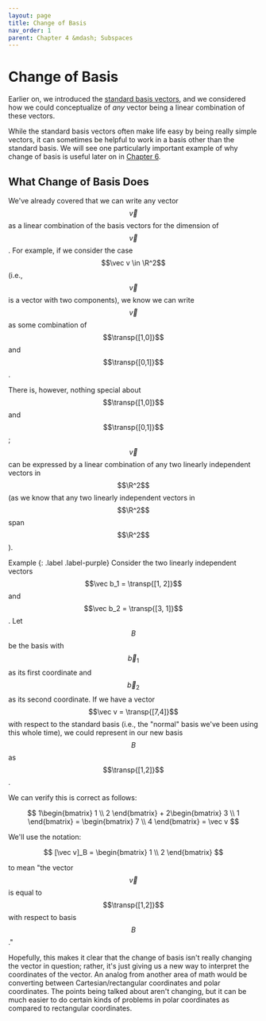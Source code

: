 ```yaml
---
layout: page
title: Change of Basis
nav_order: 1
parent: Chapter 4 &mdash; Subspaces
---
```


# Change of Basis
Earlier on, we introduced the [standard basis vectors](TODO), and we considered
how we could conceptualize of *any* vector being a linear combination of these
vectors.
<!-- TODO add link -->
While the standard basis vectors often make life easy by being really simple
vectors, it can sometimes be helpful to work in a basis other than the standard
basis.
We will see one particularly important example of why change of basis is useful
later on in [Chapter 6](TODO).
<!-- TODO add link -->

## What Change of Basis Does

We've already covered that we can write any vector $$\vec v$$ as a linear
combination of the basis vectors for the dimension of $$\vec v$$.
For example, if we consider the case $$\vec v \in \R^2$$ (i.e., $$\vec v$$ is a
vector with two components), we know we can write $$\vec v$$ as some combination
of $$\transp{[1,0]}$$ and $$\transp{[0,1]}$$.

There is, however, nothing special about $$\transp{[1,0]}$$ and
$$\transp{[0,1]}$$; $$\vec v$$ can be expressed by a linear combination of any
two linearly independent vectors in $$\R^2$$ (as we know that any two linearly
independent vectors in $$\R^2$$ span $$\R^2$$).

Example
{: .label .label-purple}
Consider the two linearly independent vectors $$\vec b_1 = \transp{[1, 2]}$$ and
$$\vec b_2 = \transp{[3, 1]}$$.
Let $$B$$ be the basis with $$\vec b_1$$ as its first coordinate and $$\vec
b_2$$ as its second coordinate.
If we have a vector $$\vec v = \transp{[7,4]}$$ with respect to the standard
basis (i.e., the "normal" basis we've been using this whole time), we could
represent in our new basis $$B$$ as $$\transp{[1,2]}$$.

We can verify this is correct as follows:

$$
1\begin{bmatrix} 1 \\ 2 \end{bmatrix} + 2\begin{bmatrix} 3 \\ 1 \end{bmatrix} =
\begin{bmatrix} 7 \\ 4 \end{bmatrix} = \vec v
$$

We'll use the notation:

$$
[\vec v]_B = \begin{bmatrix} 1 \\ 2 \end{bmatrix}
$$

to mean "the vector $$\vec v$$ is equal to $$\transp{[1,2]}$$ with respect to
basis $$B$$."

Hopefully, this makes it clear that the change of basis isn't really changing
the vector in question; rather, it's just giving us a new way to interpret the
coordinates of the vector.
An analog from another area of math would be converting between
Cartesian/rectangular coordinates and polar coordinates.
The points being talked about aren't changing, but it can be much easier to do
certain kinds of problems in polar coordinates as compared to rectangular
coordinates.

